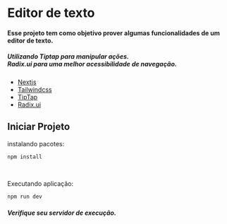 # Editor de texto

#### Esse projeto tem como objetivo prover algumas funcionalidades de um editor de texto.

##### Utilizando Tiptap para manipular ações. <br> Radix.ui para uma melhor acessibilidade de navegação.

<ul>
    <li><a href="https://nextjs.org/" target="_blank">Nextjs</a></li>
    <li><a href="https://tailwindcss.com/" target="_blank">Tailwindcss </a></li>
    <li><a href="https://tiptap.dev/" target="_blank">TipTap</a></li>
    <li><a href="https://www.radix-ui.com/" target="_blank">Radix.ui</a></li>
</ul>

## Iniciar Projeto
<p>instalando pacotes: </p>

```bash
npm install
```

<br>
<p>Executando aplicação: </p>

```bash
npm run dev
```

##### Verifique seu servidor de execução.
